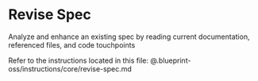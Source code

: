 # Revise Spec

Analyze and enhance an existing spec by reading current documentation, referenced files, and code touchpoints

Refer to the instructions located in this file:
@.blueprint-oss/instructions/core/revise-spec.md